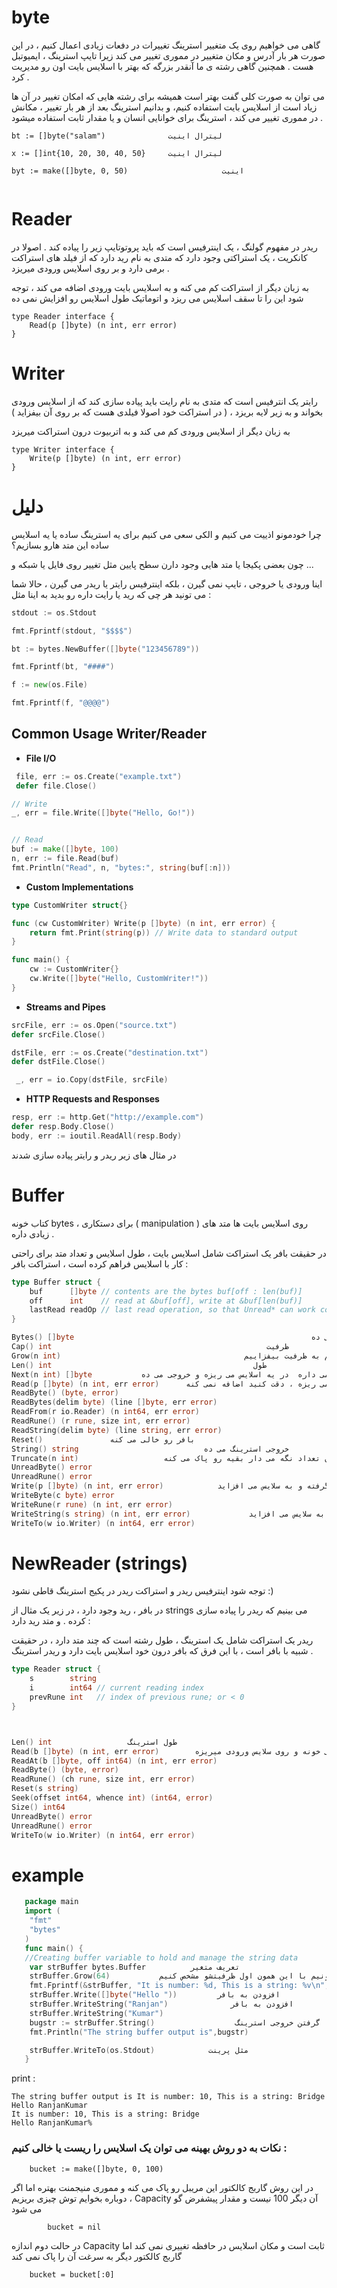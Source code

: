 # byte

گاهی می خواهیم روی یک متغییر استرینگ تغییرات در دفعات زیادی اعمال کنیم ، در این صورت هر بار آدرس و مکان متغییر در مموری تغییر می کند زیرا تایپ استرینگ  ، ایمیوتبل هست . همچنین گاهی رشته ی ما آنقدر بزرگه که بهتر با اسلایس بایت اون رو مدیریت کرد .  

می توان به صورت کلی گفت بهتر است همیشه برای رشته هایی که امکان تغییر در آن ها زیاد است از اسلایس بایت استفاده کنیم، و بدانیم استرینگ بعد از هر بار تغییر ، مکانش در مموری تغییر می کند ، استرینگ برای خوانایی انسان و یا مقدار ثابت استفاده میشود .

```
bt := []byte("salam")              لیترال اینیت

x := []int{10, 20, 30, 40, 50}     لیترال اینیت

byt := make([]byte, 0, 50)                     اینیت


```

# Reader

ریدر در مفهوم گولنگ ، یک اینترفیس است که باید پروتوتایپ زیر را پیاده کند . اصولا در کانکریت ، یک استراکتی وجود دارد که متدی به نام رید دارد که از فیلد های استراکت برمی دارد و بر روی اسلایس ورودی میریزد .

به زبان دیگر از استراکت کم می کنه و به اسلایس بایت ورودی اضافه می کند ، توجه شود این را تا سقف اسلایس می ریزد و اتوماتیک طول اسلایس رو افزایش نمی ده

```
type Reader interface {
	Read(p []byte) (n int, err error)
}
```

# Writer

رایتر یک انترفیس است که متدی به نام رایت باید پیاده سازی کند که از اسلایس ورودی بخواند و به زیر لایه بریزد ، ( در استراکت خود اصولا فیلدی هست که بر روی آن بیفزاید ) 

به زبان دیگر از اسلایس ورودی کم می کند و به اتربیوت درون استراکت میریزد

```
type Writer interface {
	Write(p []byte) (n int, err error)
}
```
# دلیل

چرا خودمونو اذییت می کنیم و الکی سعی می کنیم برای یه استرینگ ساده یا یه اسلایس ساده این متد هارو بسازیم؟ 

چون بعضی پکیجا یا متد هایی وجود دارن سطح پایین مثل تغییر روی فایل یا شبکه و ... 

اینا ورودی یا خروجی ، تایپ نمی گیرن ، بلکه اینترفیس رایتر یا ریدر می گیرن ، حالا شما می تونید هر چی که رید یا رایت داره رو بدید به اینا مثل :

```go
stdout := os.Stdout

fmt.Fprintf(stdout, "$$$$")

bt := bytes.NewBuffer([]byte("123456789"))

fmt.Fprintf(bt, "####")

f := new(os.File)

fmt.Fprintf(f, "@@@@")


```
## Common Usage Writer/Reader

+ **File I/O**

```go
 file, err := os.Create("example.txt")
 defer file.Close()

// Write
_, err = file.Write([]byte("Hello, Go!"))


// Read
buf := make([]byte, 100)
n, err := file.Read(buf)
fmt.Println("Read", n, "bytes:", string(buf[:n]))
```
+ **Custom Implementations**

```go
type CustomWriter struct{}

func (cw CustomWriter) Write(p []byte) (n int, err error) {
    return fmt.Print(string(p)) // Write data to standard output
}

func main() {
    cw := CustomWriter{}
    cw.Write([]byte("Hello, CustomWriter!"))
}

```
+ **Streams and Pipes**

```go
srcFile, err := os.Open("source.txt")
defer srcFile.Close()

dstFile, err := os.Create("destination.txt")
defer dstFile.Close()

 _, err = io.Copy(dstFile, srcFile)
```
+ **HTTP Requests and Responses**
```go
resp, err := http.Get("http://example.com")
defer resp.Body.Close()
body, err := ioutil.ReadAll(resp.Body)

```
در مثال های زیر ریدر و رایتر پیاده سازی شدند

# Buffer

 کتاب خونه bytes ، برای دستکاری ( manipulation ) روی اسلایس بایت ها متد های زیادی داره . 

 در حقیقت بافر یک استراکت شامل اسلایس بایت ، طول اسلایس و تعداد متد برای راحتی کار با اسلایس فراهم کرده است ، استراکت بافر :


```go
type Buffer struct {
    buf      []byte // contents are the bytes buf[off : len(buf)]
    off      int    // read at &buf[off], write at &buf[len(buf)]
    lastRead readOp // last read operation, so that Unread* can work correctly.
}

Bytes() []byte                                                     یک خروجی بایت می ده
Cap() int                                                ظرفیت
Grow(n int)                                         می تونیم به ظرفیت بیفزاییم
Len() int                                             طول 
Next(n int) []byte           اون تعداد که مشخص می کنیم از بافر ور می داره  در یه اسلایس می ریزه و خروجی می ده  
Read(p []byte) (n int, err error)      خیلی شبیه نکست هست ، از بافر می خونه و روی اسلایس ورودی می ریزه ، دقت کنید اضافه نمی کنه                 
ReadByte() (byte, error)
ReadBytes(delim byte) (line []byte, err error)
ReadFrom(r io.Reader) (n int64, err error)
ReadRune() (r rune, size int, err error)
ReadString(delim byte) (line string, err error)
Reset()               بافر رو خالی می کنه
String() string                            خروجی استرینگ می ده
Truncate(n int)                   یک عدد می گیره و به همون تعداد نگه می دار بقیه رو پاک می کنه
UnreadByte() error
UnreadRune() error
Write(p []byte) (n int, err error)            ورودی بایت گرفته و به سلایس می افزاید
WriteByte(c byte) error
WriteRune(r rune) (n int, err error)
WriteString(s string) (n int, err error)             ورودی استرینگ گرفته و به سلایس می افزاید
WriteTo(w io.Writer) (n int64, err error)                     
```





# NewReader (strings)

توجه شود اینترفیس ریدر و استراکت ریدر در پکیج استرینگ قاطی نشود :)



در بافر ، رید وجود دارد ، در زیر یک مثال از strings می بینیم که ریدر را پیاده سازی کرده . و متد رید دارد : 



ریدر یک استراکت شامل یک استرینگ ، طول رشته است که چند متد دارد ، در حقیقت شبیه با بافر است ، با این فرق که بافر درون خود اسلایس بایت دارد و ریدر استرینگ .

```go
type Reader struct {
	s        string
	i        int64 // current reading index
	prevRune int   // index of previous rune; or < 0
}



Len() int                 طول استرینگ
Read(b []byte) (n int, err error)        از استرینگ می خونه و روی سلایس ورودی میریزه        
ReadAt(b []byte, off int64) (n int, err error)
ReadByte() (byte, error)
ReadRune() (ch rune, size int, err error)
Reset(s string)
Seek(offset int64, whence int) (int64, error)
Size() int64
UnreadByte() error
UnreadRune() error
WriteTo(w io.Writer) (n int64, err error)

```


# example 

 
```go
   package main
   import (
   	"fmt"
   	"bytes"
   )
   func main() {
   //Creating buffer variable to hold and manage the string data
   	var strBuffer bytes.Buffer          تعریف متغیر
    strBuffer.Grow(64)           به صورت دیفالت ظرفیت بافر ۶۴ است ، بعد اون ۸۰ ولی می تونیم با این همون اول ظرفیتشو مشخص کنیم
    fmt.Fprintf(&strBuffer, "It is number: %d, This is a string: %v\n", 10, "Bridge")           افزودن به بافر
    strBuffer.Write([]byte("Hello "))         افزودن به بافر
   	strBuffer.WriteString("Ranjan")              افزودن به بافر
   	strBuffer.WriteString("Kumar")
    bugstr := strBuffer.String()                  گرفتن خروجی استرینگ
   	fmt.Println("The string buffer output is",bugstr)

    strBuffer.WriteTo(os.Stdout)            مثل پرینت
   }
```

print :

```
The string buffer output is It is number: 10, This is a string: Bridge
Hello RanjanKumar
It is number: 10, This is a string: Bridge
Hello RanjanKumar% 
```

### نکات به دو روش بهینه می توان یک اسلایس را ریست یا خالی کنیم :
		bucket := make([]byte, 0, 100)
در این روش گاربج کالکتور این مریبل رو پاک می کنه و مموری منیجمنت بهتره اما اگر دوباره بخوایم توش چیزی بریزیم ، Capacity آن دیگر 100 نیست و مقدار پیشفرض گو می شود 

    		bucket = nil
در حالت دوم اندازه Capacity ثابت است و مکان اسلایس در حافظه تغییری نمی کند اما گاربج کالکتور دیگر به سرغت آن را پاک نمی کند

		bucket = bucket[:0] 

  
